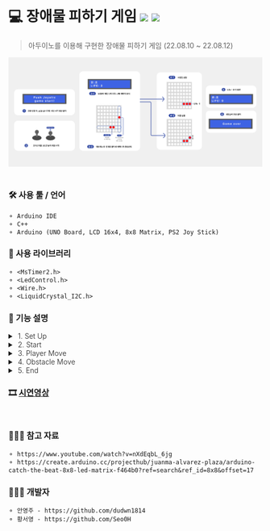 # 💻 장애물 피하기 게임 <img src="https://img.shields.io/badge/C++-yellow?style=flat-square&logo=C++&logoColor=white"/> <img src="https://img.shields.io/badge/Arduino-blue?style=flat-square&logo=Arduino&logoColor=white"/>


> 아두이노를 이용해 구현한 장애물 피하기 게임 (22.08.10 ~ 22.08.12)

![example_image](./image/example_image.png)          
<br/>

### 🛠️ 사용 툴 / 언어
    ⚬ Arduino IDE
    ⚬ C++
    ⚬ Arduino (UNO Board, LCD 16x4, 8x8 Matrix, PS2 Joy Stick)
### 📘 사용 라이브러리
    ⚬ <MsTimer2.h>
    ⚬ <LedControl.h>
    ⚬ <Wire.h>
    ⚬ <LiquidCrystal_I2C.h>
### 📌 기능 설명
<details>
<summary style="Font-Weight:300">&nbsp;1. Set Up</summary>
<div markdown="1">
<pre>    ⚬ Matrix 연결 세팅<br/> 
    ⚬ 시리얼 통신 세팅<br/>
    ⚬ Lc, Lcd 세팅 및 초기화<br/>
    ⚬ 초기 시작 위치를 설정<br/>
    ⚬ 플레이 시간을 나타낼 타이머를 설정 및 초기화 (기본 1초 주기)
</pre>
</div>
</details>

<details>
<summary style="Font-Weight:300">&nbsp;2. Start</summary>
<div markdown="1">
<pre>    ⚬ 플레이 시간 측정 기능<br/>
    ⚬ 조이스틱을 3초이상 누르면 게임을 시작하는 기능
</pre>
</div>
</details>

<details>
<summary style="Font-Weight:300">&nbsp;3. Player Move</summary>
<div markdown="1">
<pre>    ⚬ 타이머를 통해 1초 주기로 사용자의 입력을 읽어오는 기능<br/>
    ⚬ 조이스틱의 방향에 따라 사용자의 위치를 이동하는 기능 (+ 양쪽 모서리의 경우 움직이지 않도록 예외 처리)<br/>
    ⚬ 조이스틱 강도에 따라 이동하는 정도를 조절하는 기능<br/>
    ⚬ 장애물과 부딪혔을 때 생명을 하나 차감하는 기능
</pre>
</div>
</details>

<details>
<summary style="Font-Weight:300">&nbsp;4. Obstacle Move</summary>
<div markdown="1">
<pre>    ⚬ 장애물 시작 위치를 랜덤으로 설정하는 기능<br/>
    ⚬ 장애물이 내려오는 시간 설정 기능 (기본 1초 설정)<br/>
    ⚬ 2칸 크기의 장애물이 정해진 시간을 주기로 한 줄씩 내려오는 기능<br/>
    ⚬ Player와 마주쳤을 경우 장애물을 없애는 기능<br/>
    ⚬ Player와 마주치지 않고 끝까지 내려왔을 경우 장애물을 없애는 기능
</pre>
</div>
</details>

<details>
<summary style="Font-Weight:300">&nbsp;5. End</summary>
<div markdown="1">
<pre>    ⚬ 생명이 0이 되었을 경우 종료하는 기능<br/>
    ⚬ 플레이한 시간을 Lcd에 표시하는 기능<br/>
    ⚬ 일정 시간 딜레이 후, 다시 게임 시작 화면을 표시하는 기능 (기본 설정 시간 5초)      
</pre>
</div>
</details>      

### 🎞️ <a href="https://player.vimeo.com/video/770017885?h=caac0de6f5&amp;badge=0&amp;autopause=0&amp;player_id=0&amp;app_id=58479">시연영상</a>
<br/>

### 👩🏻‍🏫 참고 자료
    ⚬ https://www.youtube.com/watch?v=nXdEqbL_6jg
    ⚬ https://create.arduino.cc/projecthub/juanma-alvarez-plaza/arduino-catch-the-beat-8x8-led-matrix-f464b0?ref=search&ref_id=8x8&offset=17
### 👩🏻‍💻 개발자
    ⚬ 안영주 - https://github.com/dudwn1814
    ⚬ 황서영 - https://github.com/Seo0H        
  
